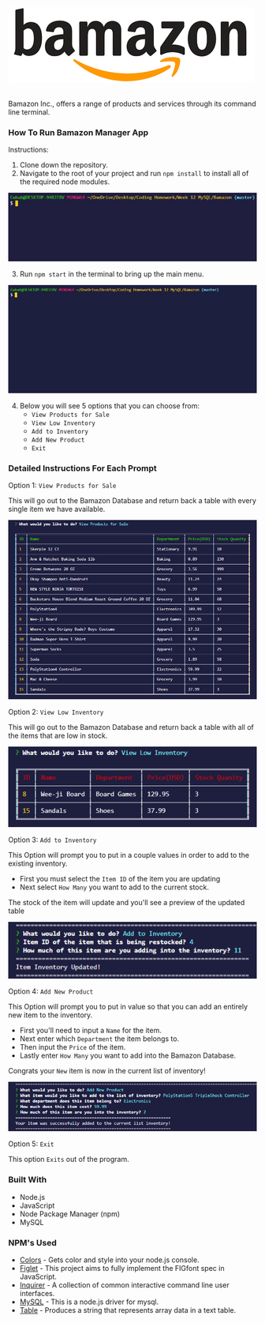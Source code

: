 ![](image_folder/bamazon.png "png")  

<br />
Bamazon Inc., offers a range of products and services through its command line terminal.

### How To Run Bamazon Manager App

Instructions:
1. Clone down the repository.
2. Navigate to the root of your project and run `npm install` to install all of the required node modules.

![](image_folder/npminstall.gif "gif")

3. Run `npm start` in the terminal to bring up the main menu.

![](image_folder/npmstart.gif "gif")

4. Below you will see 5 options that you can choose from:
    * `View Products for Sale`
    * `View Low Inventory`
    * `Add to Inventory`
    * `Add New Product`
    * `Exit`

### Detailed Instructions For Each Prompt
Option 1: `View Products for Sale`


This will go out to the Bamazon Database and return back a table with every single item we have available.

![](image_folder/inventoryTable.png "png")

Option 2: `View Low Inventory`

This will go out to the Bamazon Database and return back a table with all of the items that are low in stock.

![](image_folder/lowInventoryTable.png "png")

Option 3: `Add to Inventory`

This Option will prompt you to put in a couple values in order to add to the existing inventory.
    
  * First you must select the `Item ID` of the item you are updating
  * Next select `How Many` you want to add to the current stock.
    
The stock of the item will update and you'll see a preview of the updated table

![](image_folder/addToInventory.png "png")

Option 4: `Add New Product`

This Option will prompt you to put in value so that you can add an entirely new item to the inventory.

  * First you'll need to input a `Name` for the item.
  * Next enter which `Department` the item belongs to.
  * Then input the `Price` of the item. 
  * Lastly enter `How Many` you want to add into the Bamazon Database.
  
Congrats your `New` item is now in the current list of inventory!

![](image_folder/addNewItemTable.png "png")

Option 5: `Exit`

This option `Exits` out of the program.

### Built With
* Node.js
* JavaScript
* Node Package Manager (npm)
* MySQL

### NPM's Used
* [Colors](https://www.npmjs.com/package/colors) - Gets color and style into your node.js console.
* [Figlet](https://www.npmjs.com/package/figlet) - This project aims to fully implement the FIGfont spec in JavaScript.
* [Inquirer](https://www.npmjs.com/package/colors) - A collection of common interactive command line user interfaces.
* [MySQL](https://www.npmjs.com/package/colors) - This is a node.js driver for mysql.
* [Table](https://www.npmjs.com/package/table) - Produces a string that represents array data in a text table.



    






